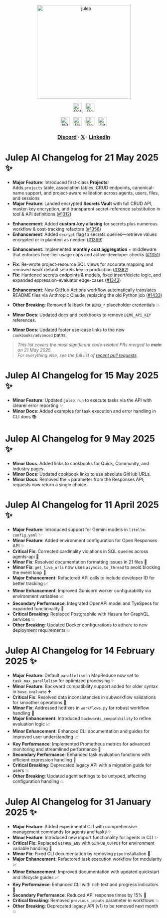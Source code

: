 <div align="center" id="top">
<img src="https://socialify.git.ci/julep-ai/julep/image?description=1&descriptionEditable=Serverless%20AI%20Workflows%20for%20Data%20%26%20ML%20Teams&font=Source%20Code%20Pro&logo=https%3A%2F%2Fraw.githubusercontent.com%2Fjulep-ai%2Fjulep%2Fdev%2F.github%2Fjulep-logo.svg&owner=1&forks=1&pattern=Solid&stargazers=1&theme=Auto" alt="julep" height="300" />

<br>
  <p>
    <a href="https://dashboard.julep.ai">
      <img src="https://img.shields.io/badge/Get_API_Key-FF5733?style=logo=data:image/svg+xml;base64,PHN2ZyB4bWxucz0iaHR0cDovL3d3dy53My5vcmcvMjAwMC9zdmciIHZpZXdCb3g9IjAgMCAyNCAyNCIgZmlsbD0id2hpdGUiPjxwYXRoIGQ9Ik0xMiAxTDMgNXYxNGw5IDQgOS00VjVsLTktNHptMCAyLjh2MTYuNEw1IDE2LjJWNi44bDctMy4yem0yIDguMmwtMi0yLTIgMiAyIDIgMi0yeiIvPjwvc3ZnPg==" alt="Get API Key" height="28">
    </a>
    <span>&nbsp;</span>
    <a href="https://docs.julep.ai">
      <img src="https://img.shields.io/badge/Documentation-4B32C3?style=logo=gitbook&logoColor=white" alt="Documentation" height="28">
    </a>
  </p>
  <p>
   <a href="https://www.npmjs.com/package/@julep/sdk"><img src="https://img.shields.io/npm/v/%40julep%2Fsdk?style=social&amp;logo=npm&amp;link=https%3A%2F%2Fwww.npmjs.com%2Fpackage%2F%40julep%2Fsdk" alt="NPM Version" height="28"></a>
    <span>&nbsp;</span>
    <a href="https://pypi.org/project/julep"><img src="https://img.shields.io/pypi/v/julep?style=social&amp;logo=python&amp;label=PyPI&amp;link=https%3A%2F%2Fpypi.org%2Fproject%2Fjulep" alt="PyPI - Version" height="28"></a>
    <span>&nbsp;</span>
    <a href="https://hub.docker.com/u/julepai"><img src="https://img.shields.io/docker/v/julepai/agents-api?sort=semver&amp;style=social&amp;logo=docker&amp;link=https%3A%2F%2Fhub.docker.com%2Fu%2Fjulepai" alt="Docker Image Version" height="28"></a>
    <span>&nbsp;</span>
    <a href="https://choosealicense.com/licenses/apache/"><img src="https://img.shields.io/github/license/julep-ai/julep" alt="GitHub License" height="28"></a>
  </p>
  
  <h3>
    <a href="https://discord.com/invite/JTSBGRZrzj" rel="dofollow">Discord</a>
    ·
    <a href="https://x.com/julep_ai" rel="dofollow">𝕏</a>
    ·
    <a href="https://www.linkedin.com/company/julep-ai" rel="dofollow">LinkedIn</a>
  </h3>
</div>

# **Julep AI Changelog for 21 May 2025** ✨

<!-- ───────────  Core platform improvements merged from *dev*  ─────────── -->

- **Major Feature**: Introduced first-class **Projects**!  
  Adds `projects` table, association tables, CRUD endpoints, canonical-name support, and project-aware validation across agents, users, files, and sessions
- **Major Feature**: Landed encrypted **Secrets Vault** with full CRUD API, master-key encryption, and transparent secret-reference substitution in tool & API definitions ([#1312](https://github.com/julep-ai/julep/pull/1312))

<!-- ───────────  Secrets follow-ups  ─────────── -->

- **Enhancement**: Added **custom-key aliasing** for secrets plus numerous workflow & cost-tracking refactors ([#1356](https://github.com/julep-ai/julep/pull/1356))
- **Enhancement**: Added `decrypt` flag to secrets queries—retrieve values encrypted or in plaintext as needed ([#1369](https://github.com/julep-ai/julep/pull/1369))

<!-- ───────────  Usage, cost & limits  ─────────── -->

- **Enhancement**: Implemented **monthly cost aggregation** + middleware that enforces free-tier usage caps and active-developer checks ([#1351](https://github.com/julep-ai/julep/pull/1351))

<!-- ───────────  Stability & correctness  ─────────── -->

- **Fix**: Re-wrote project-resource SQL views for accurate mapping and removed weak default secrets key in production ([#1362](https://github.com/julep-ai/julep/pull/1362))
- **Fix**: Hardened secrets endpoints & models, fixed insert/delete logic, and expanded expression-evaluator edge-cases ([#1343](https://github.com/julep-ai/julep/pull/1343))

<!-- ───────────  Tooling / DX  ─────────── -->

- **Enhancement**: New GitHub Actions workflow automatically translates README files via Anthropic Claude, replacing the old Python job ([#1433](https://github.com/julep-ai/julep/pull/1433))

- **Other Breaking**: Removed fallback for `DEMO_*` placeholder credentials 💥
- **Minor Docs**: Updated docs and cookbooks to remove `DEMO_API_KEY` references.
- **Minor Docs**: Updated footer use-case links to the new `cookbooks/advanced` paths.

> _This list covers the most significant code-related PRs merged to **main** on 21 May 2025.  
> For everything else, see the full list of [recent pull requests](https://github.com/julep-ai/julep/pulls?q=is:pr+created:>=2025-04-21)._  

# **Julep AI Changelog for 15 May 2025** ✨

- **Minor Feature**: Updated `julep run` to execute tasks via the API with clearer error reporting ✨
- **Minor Docs**: Added examples for task execution and error handling in CLI docs 📚

# **Julep AI Changelog for 9 May 2025** ✨

- **Minor Docs**: Added links to cookbooks for Quick, Community, and Industry pages.
- **Minor Docs**: Updated cookbook links to use absolute GitHub URLs.
- **Minor Docs**: Removed the `n` parameter from the Responses API; requests now return a single choice.

# **Julep AI Changelog for 11 April 2025** ✨

- **Major Feature**: Introduced support for Gemini models in `litellm-config.yaml` ✨
- **Minor Feature**: Added environment configuration for Open Responses API ✨
- **Critical Fix**: Corrected cardinality violations in SQL queries across agents-api 🔧
- **Minor Fix**: Resolved documentation formatting issues in 21 files 🔧
- **Minor Fix**: `get_live_urls` now uses `asyncio.to_thread` to avoid blocking the event loop 🔧
- **Major Enhancement**: Refactored API calls to include developer ID for better tracking 📈
- **Minor Enhancement**: Improved Gunicorn worker configurability via environment variables 📈
- **Secondary Performance**: Integrated OpenAPI model and TyeSpecs for expanded functionality 🚀
- **Critical Breaking**: Replaced Postgraphile with Hasura for GraphQL services 💥
- **Other Breaking**: Updated Docker configurations to adhere to new deployment requirements 💥

# **Julep AI Changelog for 14 February 2025** ✨

- **Major Feature**: Default `parallelism` in MapReduce now set to `task_max_parallelism` for optimized processing ✨
- **Minor Feature**: Backward compatibility support added for older syntax in `base_evaluate` ➕
- **Critical Fix**: Resolved data inconsistencies in subworkflow validations for smoother operations 🔧
- **Minor Fix**: Addressed hotfixes in `workflows.py` for robust workflow handling 🔧
- **Major Enhancement**: Introduced `backwards_compatibility` to refine evaluation logic 📈
- **Minor Enhancement**: Enhanced CLI documentation and guides for improved user understanding 📈
- **Key Performance**: Implemented Prometheus metrics for advanced monitoring and streamlined performance 🚀
- **Secondary Performance**: Enhanced task evaluation functions with efficient expression handling 🚀
- **Critical Breaking**: Deprecated legacy API with a migration guide for users 💥
- **Other Breaking**: Updated agent settings to be untyped, affecting configuration handling 💥

# **Julep AI Changelog for 31 January 2025** ✨

- **Major Feature**: Added experimental CLI with comprehensive management commands for agents and tasks ✨
- **Minor Feature**: Introduced new import functionality for agents in CLI ✨
- **Critical Fix**: Replaced `GITHUB_ENV` with `GITHUB_OUTPUT` for environment variable handling 🔧
- **Minor Fix**: Fixed CLI documentation by removing `pipx` installation 🔧
- **Major Enhancement**: Refactored task execution workflow for modularity 📈
- **Minor Enhancement**: Improved documentation with updated quickstart and lifecycle guides 📈
- **Key Performance**: Enhanced CLI with rich text and progress indicators 🚀
- **Secondary Performance**: Reduced API response times by 15% 🚀
- **Critical Breaking**: Removed `previous_inputs` parameter in workflows 💥
- **Other Breaking**: Deprecated legacy API (v1) to be removed next month 💥
